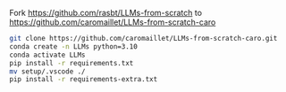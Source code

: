 Fork https://github.com/rasbt/LLMs-from-scratch to https://github.com/caromaillet/LLMs-from-scratch-caro

```bash
git clone https://github.com/caromaillet/LLMs-from-scratch-caro.git
conda create -n LLMs python=3.10   
conda activate LLMs  
pip install -r requirements.txt    
mv setup/.vscode ./
pip install -r requirements-extra.txt
```

